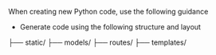 When creating new Python code, use the following guidance

- Generate code using the following structure and layout

├── static/
├── models/
├── routes/
├── templates/
